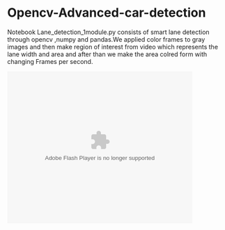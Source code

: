 # Opencv-Advanced-car-detection
Notebook Lane_detection_1module.py consists of smart lane detection through opencv ,numpy and pandas.We applied color frames to gray images and
then make region of interest from video which represents the lane width and area and after than we make the area colred form with changing Frames per second.
<object width="425" height="350">
  <param name="movie" value="https://www.youtube.com/watch?v=epk0rAOB7ak" />
  <param name="wmode" value="transparent" />
  <embed src="https://www.youtube.com/watch?v=epk0rAOB7ak"
         type="application/x-shockwave-flash"
         wmode="transparent" width="425" height="350" />
</object>

